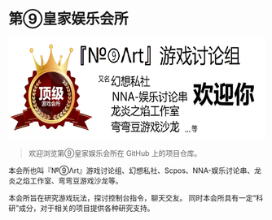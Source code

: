 # 第⑨皇家娱乐会所

<img height="200" alt="McdJS" src="https://github.com/n9gc/.github/blob/main/profile/scpos-banner.jpg?raw=true">

> 欢迎浏览第⑨皇家娱乐会所在 GitHub 上的项目仓库。

本会所也叫『№⑨Λrt』游戏讨论组、幻想私社、Scpos、NNA-娱乐讨论串、龙炎之焰工作室、弯弯豆游戏沙龙等。

本会所旨在研究游戏玩法，探讨控制台指令，聊天交友。
同时本会所具有一定“科研”成分，对于相关的项目提供各种研究支持。
